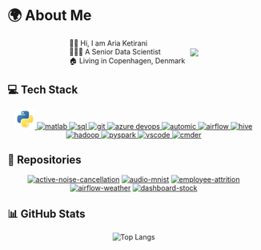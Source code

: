 # 🌍 About Me

<div align="center" style="display: flex; align-items: center; justify-content: center;">
  <div style="text-align: left; margin-right: 10px;">
    👋🏽 Hi, I am Aria Ketirani<br>
    👨🏻‍💻 A Senior Data Scientist<br>
    🏠 Living in Copenhagen, Denmark
  </div>
  <div>
    <img src="https://media.giphy.com/media/M9gbBd9nbDrOTu1Mqx/giphy.gif" width="80"/>
  </div>
</div>

## 💻 Tech Stack
<div align="center">
    <a href="https://www.python.org" target="_blank" rel="noreferrer">
        <img src="https://raw.githubusercontent.com/devicons/devicon/master/icons/python/python-original.svg" alt="python" width="40" height="40"/>
    </a>
    <a href="https://www.mathworks.com/" target="_blank" rel="noreferrer">
        <img src="https://upload.wikimedia.org/wikipedia/commons/2/21/Matlab_Logo.png" alt="matlab" width="40" height="40"/>
    </a>
    <a href="https://www.microsoft.com/en-us/sql-server/sql-server-downloads" target="_blank" rel="noreferrer">
        <img src="https://symbols.getvecta.com/stencil_28/61_sql-database-generic.90b41636a8.svg" alt="sql" width="40" height="40"/>
    </a>
    <a href="https://git-scm.com/" target="_blank" rel="noreferrer">
        <img src="https://www.vectorlogo.zone/logos/git-scm/git-scm-icon.svg" alt="git" width="40" height="40"/>
    </a>
    <a href="https://azure.microsoft.com/en-us/products/devops/" target="_blank" rel="noreferrer">
        <img src="https://www.svgrepo.com/show/448271/azure-devops.svg" alt="azure devops" width="40" height="40"/>
    </a>
    <a href="https://drexel.edu/ais/applications/admin/UC4%20Automic/" target="_blank" rel="noreferrer">
        <img src="https://static.wikia.nocookie.net/logopedia/images/0/01/Automic_2013.png/" alt="automic" width="40" height="40"/>
    </a>
    <a href="https://airflow.apache.org/" target="_blank" rel="noreferrer">
        <img src="https://miro.medium.com/v2/resize:fit:700/1*G33_0XwMBXPbOoW1Z2Si2w.jpeg" alt="airflow" width="40" height="40"/>
    </a>
    <a href="https://hive.apache.org/" target="_blank" rel="noreferrer">
        <img src="https://www.vectorlogo.zone/logos/apache_hive/apache_hive-icon.svg" alt="hive" width="40" height="40"/>
    </a>
    <a href="https://hadoop.apache.org/" target="_blank" rel="noreferrer">
        <img src="https://www.vectorlogo.zone/logos/apache_hadoop/apache_hadoop-icon.svg" alt="hadoop" width="40" height="40"/>
    </a>
    <a href="https://spark.apache.org/docs/latest/api/python/index.html#" target="_blank" rel="noreferrer">
        <img src="https://upload.wikimedia.org/wikipedia/commons/f/f3/Apache_Spark_logo.svg" alt="pyspark" width="40" height="40"/>
    </a>
    <a href="https://code.visualstudio.com/" target="_blank" rel="noreferrer">
        <img src="https://upload.wikimedia.org/wikipedia/commons/9/9a/Visual_Studio_Code_1.35_icon.svg" alt="vscode" width="40" height="40"/>
    </a>
    <a href="https://cmder.app/" target="_blank" rel="noreferrer">
        <img src="https://www.fileeagle.com/data/2017/04/Cmder.jpg" alt="cmder" width="40" height="40"/>
    </a>
</div>

## 🔭 Repositories
<div align="center">
    <a href="https://github.com/Aketirani/active-noise-cancellation"><img width="278" height="150" src="https://denvercoder1-github-readme-stats.vercel.app/api/pin/?username=aketirani&repo=active-noise-cancellation&theme=react&bg_color=1F222E&title_color=F8D866&hide_border=true&icon_color=F8D866&show_icons=true" alt="active-noise-cancellation"></a>
    <a href="https://github.com/Aketirani/audio-mnist"><img width="278" height="150" src="https://denvercoder1-github-readme-stats.vercel.app/api/pin/?username=aketirani&repo=audio-mnist&theme=react&bg_color=1F222E&title_color=F8D866&hide_border=true&icon_color=F8D866&show_icons=true" alt="audio-mnist"></a>
    <a href="https://github.com/Aketirani/employee-attrition"><img width="278" height="150" src="https://denvercoder1-github-readme-stats.vercel.app/api/pin/?username=aketirani&repo=employee-attrition&theme=react&bg_color=1F222E&title_color=F8D866&hide_border=true&icon_color=F8D866&show_icons=true" alt="employee-attrition"></a>
    <a href="https://github.com/Aketirani/airflow-weather"><img width="278" height="150" src="https://denvercoder1-github-readme-stats.vercel.app/api/pin/?username=aketirani&repo=airflow-weather&theme=react&bg_color=1F222E&title_color=F8D866&hide_border=true&icon_color=F8D866&show_icons=true" alt="airflow-weather"></a>
    <a href="https://github.com/Aketirani/dashboard-stock"><img width="278" height="150" src="https://denvercoder1-github-readme-stats.vercel.app/api/pin/?username=aketirani&repo=dashboard-stock&theme=react&bg_color=1F222E&title_color=F8D866&hide_border=true&icon_color=F8D866&show_icons=true" alt="dashboard-stock"></a>
</div>

## 📊 GitHub Stats
<p align="center">
    <img src="https://github-readme-stats.vercel.app/api/top-langs/?username=Aketirani&theme=react&bg_color=1F222E&title_color=F8D866&hide_border=true&icon_color=F8D866&include_all_commits=false&count_private=false&layout=compact&card_width=278" alt="Top Langs" />
</p>
